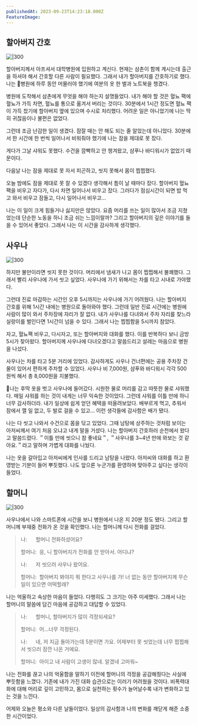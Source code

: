 ```yaml
---
publishedAt: 2023-09-23T14:23:18.000Z
FeatureImage: 
---
```

## 할아버지 간호

![|300](https://i.imgur.com/d3SbFM6.png)

할아버지께서 아프셔서 대학병원에 입원하고 계신다. 현재는 삼촌이 함께 계시는데 출근을 하셔야 해서 간호할 다른 사람이 필요했다. 그래서 내가 할아버지를 간호하기로 했다. 나는 병원에 하루 동안 머물러야 했기에 여분의 옷 한 벌과 노트북을 챙겼다.

병원에 도착해서 삼촌에게 무엇을 해야 하는지 설명들었다. 내가 해야 할 것은 혈뇨 팩에 혈뇨가 가득 차면, 혈뇨를 통으로 옮겨서 버리는 것이다. 30분에서 1시간 정도면 혈뇨 팩이 가득 찼기에 할아버지 옆에 있으며 수시로 처리했다. 어려운 일은 아니었기에 나는 딱히 귀찮음이나 불편은 없었다.

그런데 조금 난감한 일이 생겼다. 잠잘 때는 안 해도 되는 줄 알았는데 아니었다. 30분에서 한 시간에 한 번씩 일어나서 비워줘야 했기에 나는 잠을 제대로 못 잤다.

게다가 그날 샤워도 못했다. 수건을 깜빡하고 안 챙겨왔고, 샴푸나 바디워시가 없었기 때문이다.

다음날 나는 잠을 제대로 못 자서 피곤하고, 씻지 못해서 몸이 찝찝했다.

오늘 밤에도 잠을 제대로 못 잘 수 있겠다 생각해서 틈이 날 때마다 잤다. 할아버지 혈뇨팩을 비우고 자다가, 다시 차면 일어나서 비우고 잤다. 그러다가 점심시간이 되면 밥 먹고 와서 비우고 잠들고, 다시 일어나서 비우고...

나는 이 일이 크게 힘들거나 싫지만은 않았다. 요즘 머리를 쓰는 일이 많아서 조금 지쳤었는데 단순한 노동을 하니 조금 쉬는 느낌이랄까? 그리고 할아버지의 깊은 이야기를 들을 수 있어서 좋았다. 그래서 나는 이 시간을 감사하게 생각했다.

## 사우나

![|300](https://i.imgur.com/fnTC2vG.png)

하지만 불만이라면 씻지 못한 것이다. 머리에서 냄새가 나고 몸이 찝찝해서 불쾌했다. 그래서 빨리 사우나에 가서 씻고 싶었다. 사우나에 가기 위해서는 차를 타고 시내로 가야했다.

그런데 진료 마감하는 시간인 오후 5시까지는 사우나에 가기 어려웠다. 나는 할아버지 간호를 위해 1시간 내에는 병원으로 돌아와야 했다. 그런데 일반 진료 시간에는 병원에 사람이 많이 와서 주차장에 자리가 잘 없다. 내가 사우나를 다녀와서 주차 자리를 찾느라 실랑이를 벌인다면 1시간이 넘을 수 있다. 그래서 나는 찝찝함을 5시까지 참았다.

자고, 혈뇨팩 비우고, 다시자고, 또는 할아버지와 대화를 했다. 이를 반복하다 보니 금방 5시가 찾아왔다. 할아버지께 사우나에 다녀오겠다고 말씀드리고 설레는 마음으로 병원을 나섰다.

사우나는 차를 타고 5분 거리에 있었다. 감사하게도 사우나 건너편에는 공용 주차장 건물이 있어서 편하게 주차할 수 있었다. 사우나 비 7,000원, 샴푸와 바디워시 각각 500원씩 해서 총 8,000원을 지불했다.

나는 후딱 옷을 벗고 사우나에 들어갔다. 시원한 물로 머리를 감고 따뜻한 물로 샤워했다. 매일 샤워를 하는 것이 내게는 너무 익숙한 것이었다. 그런데 샤워를 이틀 만에 하니 너무 감사하더라. 내가 일상에 쉽게 얻던 혜택을 떠올려보았다. 배부르게 먹고, 추워서 잠에서 깰 일 없고, 두 발로 걸을 수 있고... 이런 생각들에 감사함은 배가 됐다.

나는 다 씻고 나와서 수건으로 몸을 닦고 있었다. 그때 남탕에 상주하는 것처럼 보이는 아저씨께서 여기 처음 오냐고 내게 말을 거셨다. 나는 할아버지 간호하러 순천에서 왔다고 말씀드렸다. ＂이틀 만에 씻으니 참 좋네요＂, ＂사우나를 3~4년 만에 와보는 것 같아요.＂라고 말하며 가볍게 대화를 나눴다.

나는 옷을 갈아입고 아저씨에게 인사를 드리고 남탕을 나왔다. 아저씨와 대화를 하고 환영받는 기분이 들어 뿌듯했다. 나도 앞으론 누군가를 환영하며 맞아주고 싶다는 생각이 들었다.

## 할머니

![|300](https://i.imgur.com/DwGarfx.png)

사우나에서 나와 스마트폰에 시간을 보니 병원에서 나온 지 20분 정도 됐다. 그리고 할머니께 부재중 전화가 온 것을 확인했다. 나는 할머니께 다시 전화를 걸었다.

> 나:      할머니 전화하셨어요?
>
> 할머니:  응, 니 할아버지가 전화를 안 받아서. 어디냐?
>
> 나:      저 씻으러 사우나 왔어요.
>
> 할머니:  할아버지 봐야지 뭐 한다고 사우나를 가! 너 없는 동안 할아버지께 무슨 일이 있으면 어떡할래?

나는 억울하고 속상한 마음이 들었다. 다행히도 그 크기는 아주 미세했다. 그래서 나는 할머니의 말씀에 담긴 마음에 공감하고 대답할 수 있었다.

> 나:      할머니, 할아버지가 많이 걱정되세요?
>
> 할머니:  어...너무 걱정된다.
>
> 나:      네, 저 지금 돌아가는데 5분이면 가요. 어제부터 못 씻었는데 너무 찝찝해서 씻으러 잠깐 나온 거에요.
>
> 할머니:  아이고 내 사람이 고생이 많네. 알겠네 고마워~

나는 전화를 끊고 나의 억울함을 말하기 이전에 할머니의 걱정을 공감해줬다는 사실에 뿌듯함을 느꼈다. 기존에 내가 가진 대화 습관으로는 이러기 어려웠을 것이다. 비폭력대화에 대해 머리로 깊이 고민하고, 몸으로 실천하는 횟수가 늘어날수록 내가 변화하고 있는 것을 느낀다.

어제와 오늘은 평소와 다른 날들이었다. 일상의 감사함과 나의 변화를 깨닫게 해준 소중한 시간이었다.
